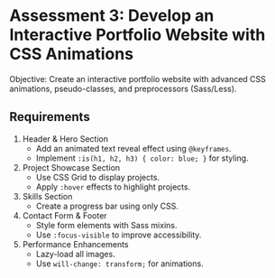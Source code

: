 # Assessment 3: Develop an Interactive Portfolio Website with CSS Animations
Objective:
Create an interactive portfolio website with advanced CSS animations, pseudo-classes, and preprocessors (Sass/Less).

## Requirements
1. Header & Hero Section
   - Add an animated text reveal effect using `@keyframes`.
   - Implement `:is(h1, h2, h3) { color: blue; }` for styling.
2. Project Showcase Section
   - Use CSS Grid to display projects.
   - Apply `:hover` effects to highlight projects.
3. Skills Section
   - Create a progress bar using only CSS.
4. Contact Form & Footer
   - Style form elements with Sass mixins.
   - Use `:focus-visible` to improve accessibility.
5. Performance Enhancements
   - Lazy-load all images.
   - Use `will-change: transform;` for animations.
